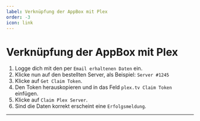 ```yaml
---
label: Verknüpfung der AppBox mit Plex
order: -3
icon: link
---
```


# Verknüpfung der AppBox mit Plex

1. Logge dich mit den per `Email erhaltenen Daten` ein.
2. Klicke nun auf den bestellten Server, als Beispiel: `Server #1245`
3. Klicke auf `Get Claim Token`.
4. Den Token herauskopieren und in das Feld `plex.tv Claim Token` einfügen.
5. Klicke auf `Claim Plex Server`.
6. Sind die Daten korrekt erscheint eine `Erfolgsmeldung`.

---
